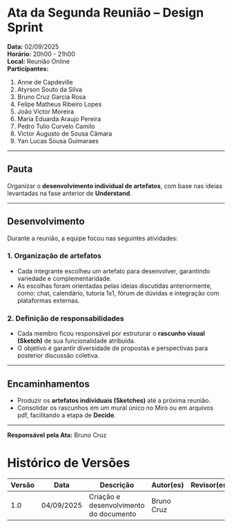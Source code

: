 # Ata da Segunda Reunião – Design Sprint

**Data:** 02/09/2025  
**Horário:** 20h00 - 21h00  
**Local:** Reunião Online  
**Participantes:**
<br>
1. Anne de Capdeville
2. Atyrson Souto da Silva
3. Bruno Cruz Garcia Rosa
4. Felipe Matheus Ribeiro Lopes
5. João Victor Moreira
6. Maria Eduarda Araujo Pereira
7. Pedro Tulio Curvelo Camilo
8. Victor Augusto de Sousa Câmara
9. Yan Lucas Sousa Guimaraes

---

## Pauta
Organizar o **desenvolvimento individual de artefatos**, com base nas ideias levantadas na fase anterior de **Understand**.

---

## Desenvolvimento

Durante a reunião, a equipe focou nas seguintes atividades:

### 1. Organização de artefatos
- Cada integrante escolheu um artefato para desenvolver, garantindo variedade e complementaridade.
- As escolhas foram orientadas pelas ideias discutidas anteriormente, como: chat, calendário, tutoria 1x1, fórum de dúvidas e integração com plataformas externas.

### 2. Definição de responsabilidades
- Cada membro ficou responsável por estruturar o **rascunho visual (Sketch)** de sua funcionalidade atribuída.
- O objetivo é garantir diversidade de propostas e perspectivas para posterior discussão coletiva.

---

## Encaminhamentos
- Produzir os **artefatos individuais (Sketches)** até a próxima reunião.  
- Consolidar os rascunhos em um mural único no Miro ou em arquivos pdf, facilitando a etapa de **Decide**.  

---

**Responsável pela Ata:** Bruno Cruz

# Histórico de Versões
| Versão | Data       | Descrição                              | Autor(es)  | Revisor(es) |
| ------ | ---------- | -------------------------------------- | ---------- | ----------- |
| 1.0    | 04/09/2025 | Criação e desenvolvimento do documento | Bruno Cruz |             |
